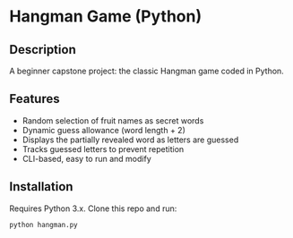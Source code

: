 # Hangman Game (Python)

## Description
A beginner capstone project: the classic Hangman game coded in Python.

## Features
- Random selection of fruit names as secret words
- Dynamic guess allowance (word length + 2)
- Displays the partially revealed word as letters are guessed
- Tracks guessed letters to prevent repetition
- CLI-based, easy to run and modify

## Installation
Requires Python 3.x. Clone this repo and run:

```bash
python hangman.py
